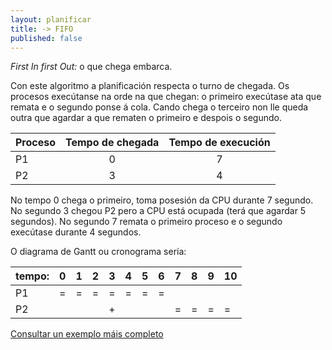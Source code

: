 ```yaml
---
layout: planificar
title: -> FIFO
published: false
---
```


_First In first Out:_ o que chega embarca.

Con este algoritmo a planificación respecta o turno de chegada. Os procesos execútanse na orde na que chegan: o primeiro execútase ata que remata e o segundo ponse á cola. Cando chega o terceiro non lle queda outra que agardar a que rematen o primeiro e despois o segundo.

<!-- momentazo dous puntos para centrar -->

|  Proceso| Tempo de chegada  | Tempo de execución |
|---|:---:|:---:|  
| P1 | 0 | 7 |
| P2 | 3 | 4 |

No tempo 0 chega o primeiro, toma posesión da CPU durante 7 segundo. No segundo 3 chegou P2 pero a CPU está ocupada (terá que agardar 5 segundos). No segundo 7 remata o primeiro proceso e o segundo execútase durante 4 segundos.

O diagrama de Gantt ou cronograma sería:

|tempo:| 0 |  1 |  2 |3   |4   | 5  | 6  | 7  | 8  | 9  |10   |
| -----|-----|-----|-----|-----|-----|-----|-----|-----|-----|-----|-----|
| P1 |  = | =  |  = |  = | = |  = | =  |   |   |   | |
| P2 |  |   |   |  + |   |   |   |  =|  =|  = |  = |





[Consultar un exemplo máis completo](https://manuais.iessanclemente.net/index.php/FCFS_CPU)
